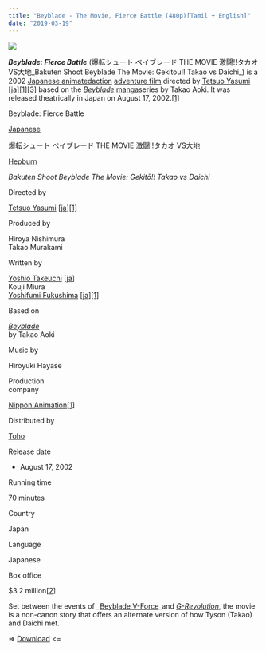 ```yaml
---
title: "Beyblade - The Movie, Fierce Battle (480p)[Tamil + English]"
date: "2019-03-19"
---
```


[![](https://4.bp.blogspot.com/-A47zhP33N08/XJC79m2l3bI/AAAAAAAAAFQ/WlgS1sfrFoEMV3c-KnbHFXOa-MKavgE1gCLcBGAs/s1600/Beyblade_movie_2004-1.jpg)](https://4.bp.blogspot.com/-A47zhP33N08/XJC79m2l3bI/AAAAAAAAAFQ/WlgS1sfrFoEMV3c-KnbHFXOa-MKavgE1gCLcBGAs/s1600/Beyblade_movie_2004-1.jpg)

_**Beyblade: Fierce Battle**_ (爆転シュート ベイブレード THE MOVIE 激闘!!タカオ VS大地_Bakuten Shoot Beyblade The Movie: Gekitou!! Takao vs Daichi_) is a 2002 [Japanese animated](https://en.m.wikipedia.org/wiki/Anime "Anime")[action](https://en.m.wikipedia.org/wiki/Action_film "Action film") [adventure film](https://en.m.wikipedia.org/wiki/Adventure_film "Adventure film") directed by [Tetsuo Yasumi](https://en.m.wikipedia.org/w/index.php?title=Tetsuo_Yasumi&action=edit&redlink=1 "Tetsuo Yasumi (page does not exist)") \[[ja](https://ja.wikipedia.org/wiki/{8cd00c2b6371b4e82b2136421417e8ecb96b705ea6eb9720573582fbfe11734e}E3{8cd00c2b6371b4e82b2136421417e8ecb96b705ea6eb9720573582fbfe11734e}82{8cd00c2b6371b4e82b2136421417e8ecb96b705ea6eb9720573582fbfe11734e}84{8cd00c2b6371b4e82b2136421417e8ecb96b705ea6eb9720573582fbfe11734e}E3{8cd00c2b6371b4e82b2136421417e8ecb96b705ea6eb9720573582fbfe11734e}81{8cd00c2b6371b4e82b2136421417e8ecb96b705ea6eb9720573582fbfe11734e}99{8cd00c2b6371b4e82b2136421417e8ecb96b705ea6eb9720573582fbfe11734e}E3{8cd00c2b6371b4e82b2136421417e8ecb96b705ea6eb9720573582fbfe11734e}81{8cd00c2b6371b4e82b2136421417e8ecb96b705ea6eb9720573582fbfe11734e}BF{8cd00c2b6371b4e82b2136421417e8ecb96b705ea6eb9720573582fbfe11734e}E5{8cd00c2b6371b4e82b2136421417e8ecb96b705ea6eb9720573582fbfe11734e}93{8cd00c2b6371b4e82b2136421417e8ecb96b705ea6eb9720573582fbfe11734e}B2{8cd00c2b6371b4e82b2136421417e8ecb96b705ea6eb9720573582fbfe11734e}E5{8cd00c2b6371b4e82b2136421417e8ecb96b705ea6eb9720573582fbfe11734e}A4{8cd00c2b6371b4e82b2136421417e8ecb96b705ea6eb9720573582fbfe11734e}AB "ja:やすみ哲夫")\][\[1\]](https://en.m.wikipedia.org/wiki/Beyblade:_Fierce_Battle#cite_note-allcinema-1)[\[3\]](https://en.m.wikipedia.org/wiki/Beyblade:_Fierce_Battle#cite_note-3) based on the _[Beyblade](https://en.m.wikipedia.org/wiki/Beyblade "Beyblade")_ [manga](https://en.m.wikipedia.org/wiki/Manga "Manga")series by Takao Aoki. It was released theatrically in Japan on August 17, 2002.[\[1\]](https://en.m.wikipedia.org/wiki/Beyblade:_Fierce_Battle#cite_note-allcinema-1)

Beyblade: Fierce Battle

[Japanese](https://en.m.wikipedia.org/wiki/Japanese_language "Japanese language")

爆転シュート ベイブレード THE MOVIE 激闘!!タカオ VS大地

[Hepburn](https://en.m.wikipedia.org/wiki/Hepburn_romanization "Hepburn romanization")

_Bakuten Shoot Beyblade The Movie: Gekitō!! Takao vs Daichi_

Directed by

[Tetsuo Yasumi](https://en.m.wikipedia.org/w/index.php?title=Tetsuo_Yasumi&action=edit&redlink=1 "Tetsuo Yasumi (page does not exist)") \[[ja](https://ja.wikipedia.org/wiki/{8cd00c2b6371b4e82b2136421417e8ecb96b705ea6eb9720573582fbfe11734e}E3{8cd00c2b6371b4e82b2136421417e8ecb96b705ea6eb9720573582fbfe11734e}82{8cd00c2b6371b4e82b2136421417e8ecb96b705ea6eb9720573582fbfe11734e}84{8cd00c2b6371b4e82b2136421417e8ecb96b705ea6eb9720573582fbfe11734e}E3{8cd00c2b6371b4e82b2136421417e8ecb96b705ea6eb9720573582fbfe11734e}81{8cd00c2b6371b4e82b2136421417e8ecb96b705ea6eb9720573582fbfe11734e}99{8cd00c2b6371b4e82b2136421417e8ecb96b705ea6eb9720573582fbfe11734e}E3{8cd00c2b6371b4e82b2136421417e8ecb96b705ea6eb9720573582fbfe11734e}81{8cd00c2b6371b4e82b2136421417e8ecb96b705ea6eb9720573582fbfe11734e}BF{8cd00c2b6371b4e82b2136421417e8ecb96b705ea6eb9720573582fbfe11734e}E5{8cd00c2b6371b4e82b2136421417e8ecb96b705ea6eb9720573582fbfe11734e}93{8cd00c2b6371b4e82b2136421417e8ecb96b705ea6eb9720573582fbfe11734e}B2{8cd00c2b6371b4e82b2136421417e8ecb96b705ea6eb9720573582fbfe11734e}E5{8cd00c2b6371b4e82b2136421417e8ecb96b705ea6eb9720573582fbfe11734e}A4{8cd00c2b6371b4e82b2136421417e8ecb96b705ea6eb9720573582fbfe11734e}AB "ja:やすみ哲夫")\][\[1\]](https://en.m.wikipedia.org/wiki/Beyblade:_Fierce_Battle#cite_note-allcinema-1)

Produced by

Hiroya Nishimura  
Takao Murakami

Written by

[Yoshio Takeuchi](https://en.m.wikipedia.org/w/index.php?title=Yoshio_Takeuchi&action=edit&redlink=1 "Yoshio Takeuchi (page does not exist)") \[[ja](https://ja.wikipedia.org/wiki/{8cd00c2b6371b4e82b2136421417e8ecb96b705ea6eb9720573582fbfe11734e}E7{8cd00c2b6371b4e82b2136421417e8ecb96b705ea6eb9720573582fbfe11734e}AB{8cd00c2b6371b4e82b2136421417e8ecb96b705ea6eb9720573582fbfe11734e}B9{8cd00c2b6371b4e82b2136421417e8ecb96b705ea6eb9720573582fbfe11734e}E5{8cd00c2b6371b4e82b2136421417e8ecb96b705ea6eb9720573582fbfe11734e}86{8cd00c2b6371b4e82b2136421417e8ecb96b705ea6eb9720573582fbfe11734e}85{8cd00c2b6371b4e82b2136421417e8ecb96b705ea6eb9720573582fbfe11734e}E5{8cd00c2b6371b4e82b2136421417e8ecb96b705ea6eb9720573582fbfe11734e}95{8cd00c2b6371b4e82b2136421417e8ecb96b705ea6eb9720573582fbfe11734e}93{8cd00c2b6371b4e82b2136421417e8ecb96b705ea6eb9720573582fbfe11734e}E9{8cd00c2b6371b4e82b2136421417e8ecb96b705ea6eb9720573582fbfe11734e}9B{8cd00c2b6371b4e82b2136421417e8ecb96b705ea6eb9720573582fbfe11734e}84 "ja:竹内啓雄")\]  
Kouji Miura  
[Yoshifumi Fukushima](https://en.m.wikipedia.org/w/index.php?title=Yoshifumi_Fukushima&action=edit&redlink=1 "Yoshifumi Fukushima (page does not exist)") \[[ja](https://ja.wikipedia.org/wiki/{8cd00c2b6371b4e82b2136421417e8ecb96b705ea6eb9720573582fbfe11734e}E7{8cd00c2b6371b4e82b2136421417e8ecb96b705ea6eb9720573582fbfe11734e}A6{8cd00c2b6371b4e82b2136421417e8ecb96b705ea6eb9720573582fbfe11734e}8F{8cd00c2b6371b4e82b2136421417e8ecb96b705ea6eb9720573582fbfe11734e}E5{8cd00c2b6371b4e82b2136421417e8ecb96b705ea6eb9720573582fbfe11734e}B6{8cd00c2b6371b4e82b2136421417e8ecb96b705ea6eb9720573582fbfe11734e}8B{8cd00c2b6371b4e82b2136421417e8ecb96b705ea6eb9720573582fbfe11734e}E5{8cd00c2b6371b4e82b2136421417e8ecb96b705ea6eb9720573582fbfe11734e}B9{8cd00c2b6371b4e82b2136421417e8ecb96b705ea6eb9720573582fbfe11734e}B8{8cd00c2b6371b4e82b2136421417e8ecb96b705ea6eb9720573582fbfe11734e}E5{8cd00c2b6371b4e82b2136421417e8ecb96b705ea6eb9720573582fbfe11734e}85{8cd00c2b6371b4e82b2136421417e8ecb96b705ea6eb9720573582fbfe11734e}B8 "ja:福嶋幸典")\][\[1\]](https://en.m.wikipedia.org/wiki/Beyblade:_Fierce_Battle#cite_note-allcinema-1)

Based on

_[Beyblade](https://en.m.wikipedia.org/wiki/Beyblade "Beyblade")_  
by Takao Aoki

Music by

Hiroyuki Hayase

Production  
company

[Nippon Animation](https://en.m.wikipedia.org/wiki/Nippon_Animation "Nippon Animation")[\[1\]](https://en.m.wikipedia.org/wiki/Beyblade:_Fierce_Battle#cite_note-allcinema-1)

Distributed by

[Toho](https://en.m.wikipedia.org/wiki/Toho "Toho")

Release date

- August 17, 2002

Running time

70 minutes

Country

Japan

Language

Japanese

Box office

$3.2 million[\[2\]](https://en.m.wikipedia.org/wiki/Beyblade:_Fierce_Battle#cite_note-box_office-2)

Set between the events of _[Beyblade V-Force](https://en.m.wikipedia.org/wiki/Beyblade_(season_2) "Beyblade (season 2)")_and _[G-Revolution](https://en.m.wikipedia.org/wiki/Beyblade_(season_3) "Beyblade (season 3)")_, the movie is a non-canon story that offers an alternate version of how Tyson (Takao) and Daichi met.

\=> [Download](http://ay.gy/18684261/_eaHR0cHM6Ly9vcGVubG9hZC5jby9mL3FvbHFfd2NBY1JZLw==) <=
